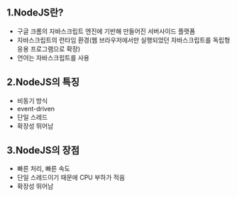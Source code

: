 1.NodeJS란?
- 
- 구글 크롬의 자바스크립트 엔진에 기반해 만들어진 서버사이드 플랫폼
- 자바스크립트의 런타임 환경(웹 브라우저에서만 실행되었던 자바스크립트를 독립형 응용 프로그램으로 확장)
- 언어는 자바스크립트를 사용

2.NodeJS의 특징
- 
- 비동기 방식
- event-driven
- 단일 스레드
- 확장성 뛰어남

3.NodeJS의 장점
-
- 빠른 처리, 빠른 속도
- 단일 스레드이기 때문에 CPU 부하가 적음
- 확장성 뛰어남

